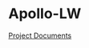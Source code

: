 # Apollo-LW

[Project Documents](https://drive.google.com/drive/folders/1d2SeXGSnlIUSob1W7xCF4Dgx2L1HkAWt)

